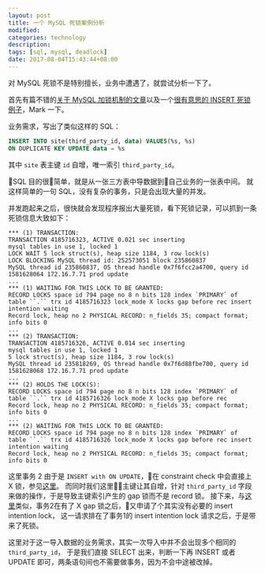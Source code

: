 ```yaml
---
layout: post
title: 一个 MySQL 死锁案例分析
modified:
categories: technology
description:
tags: [sql, mysql, deadlock]
date: 2017-08-04T15:43:44+08:00
---
```


对 MySQL 死锁不是特别擅长，业务中遭遇了，就尝试分析一下了。

首先有篇不错的[关于 MySQL 加锁机制的文章](http://yeshaoting.cn/article/database/mysql%20insert%E9%94%81%E6%9C%BA%E5%88%B6/#8-查看innodb状态-包含最近的死锁日志)以及一个[很有意思的 INSERT 死锁例子](http://blog.csdn.net/and1kaney/article/details/51214001)，Mark 一下。

业务需求，写出了类似这样的 SQL：

```sql
INSERT INTO site(third_party_id, data) VALUES(%s, %s)
ON DUPLICATE KEY UPDATE data = %s
```

其中 `site` 表主键 `id` 自增，唯一索引 `third_party_id`。

SQL 目的很简单，就是从一张三方表中导数据到自己业务的一张表中间。
就这样简单的一句 SQL，没有复杂的事务，只是会出现大量的并发。

并发跑起来之后，很快就会发现程序报出大量死锁，看下死锁记录，可以抓到一条死锁信息大致如下：

```
*** (1) TRANSACTION:
TRANSACTION 4185716323, ACTIVE 0.021 sec inserting
mysql tables in use 1, locked 1
LOCK WAIT 5 lock struct(s), heap size 1184, 3 row lock(s)
LOCK BLOCKING MySQL thread id: 252573051 block 235860837
MySQL thread id 235860837, OS thread handle 0x7f6fcc2a4700, query id 1581628064 172.16.7.71 prod update
...
*** (1) WAITING FOR THIS LOCK TO BE GRANTED:
RECORD LOCKS space id 794 page no 8 n bits 128 index `PRIMARY` of table ``.`` trx id 4185716323 lock_mode X locks gap before rec insert intention waiting
Record lock, heap no 2 PHYSICAL RECORD: n_fields 35; compact format; info bits 0
...
*** (2) TRANSACTION:
TRANSACTION 4185716326, ACTIVE 0.014 sec inserting
mysql tables in use 1, locked 1
5 lock struct(s), heap size 1184, 3 row lock(s)
MySQL thread id 235818269, OS thread handle 0x7f6d88fbe700, query id 1581628068 172.16.7.71 prod update
...
*** (2) HOLDS THE LOCK(S):
RECORD LOCKS space id 794 page no 8 n bits 128 index `PRIMARY` of table ``.`` trx id 4185716326 lock_mode X locks gap before rec
Record lock, heap no 2 PHYSICAL RECORD: n_fields 35; compact format; info bits 0
...
*** (2) WAITING FOR THIS LOCK TO BE GRANTED:
RECORD LOCKS space id 794 page no 8 n bits 128 index `PRIMARY` of table ``.`` trx id 4185716326 lock_mode X locks gap before rec insert intention waiting
Record lock, heap no 2 PHYSICAL RECORD: n_fields 35; compact format; info bits 0
```

这里事务 2 由于是 `INSERT with ON UPDATE`，在 constraint check 中会直接上 X 锁，参见[这里](https://bugs.mysql.com/bug.php?id=7975)。
而同时我们这里主键让其自增，针对 `third_party_id` 字段来做的操作，于是导致主键索引产生的 gap 锁而不是 record 锁。
接下来，与[这里](https://bugs.mysql.com/bug.php?id=52020)类似，事务2在有了 X gap 锁之后，又申请了个其实没有必要的 insert intention lock，
这一请求排在了事务1的 insert intention lock 请求之后，于是带来了死锁。

这里对于这一导入数据的业务需求，其实一次导入中并不会出现多个相同的 `third_party_id`，
于是我们直接 SELECT 出来，判断一下再 INSERT 或者 UPDATE 即可，两条语句间也不需要做事务，因为不会中途被改掉。